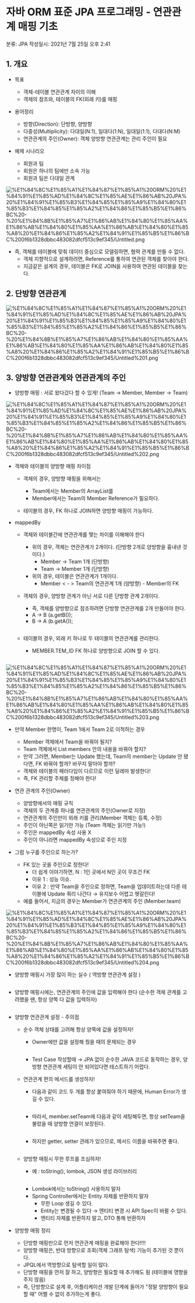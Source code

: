 # 자바 ORM 표준 JPA 프로그래밍 - 연관관계 매핑 기초

분류:  JPA
작성일시: 2021년 7월 25일 오후 2:41

## 1. 개요

- 목표
    - 객체-테이블 연관관계 차이의 이해
    - 객체의 참조와, 테이블의 FK(외래 키)를 매핑

- 용어정리
    - 방향(Direction): 단방향, 양방향
    - 다중성(Multiplicity): 다대일(N:1), 일대다(1:N), 일대일(1:1), 다대다(N:M)
    - 연관관계의 주인(Owner): 객체 양방향 연관관계는 관리 주인이 필요

- 예제 시나리오
    - 회원과 팀
    - 회원은 하나의 팀에만 소속 가능
    - 회원과 팀은 다대일 관계

![%E1%84%8C%E1%85%A1%E1%84%87%E1%85%A1%20ORM%20%E1%84%91%E1%85%AD%E1%84%8C%E1%85%AE%E1%86%AB%20JPA%20%E1%84%91%E1%85%B3%E1%84%85%E1%85%A9%E1%84%80%E1%85%B3%E1%84%85%E1%85%A2%E1%84%86%E1%85%B5%E1%86%BC%20-%20%E1%84%8B%E1%85%A7%E1%86%AB%E1%84%80%E1%85%AA%E1%86%AB%E1%84%80%E1%85%AA%E1%86%AB%E1%84%80%E1%85%A8%20%E1%84%86%E1%85%A2%E1%84%91%E1%85%B5%E1%86%BC%200f6b1328dbbc483082dfcf513c9ef345/Untitled.png](https://github.com/LemonDouble/TIL/blob/main/JPA/img/Untitled%209.png)

- 즉, 객체를 테이블에 맞춰 데이터 중심으로 모델링하면, 협력 관계를 만들 수 없다.
    - 객체 지향적으로 설계하려면, Reference를 통하여 연관된 객체를 찾아야 한다.
    - 지금같은 설계의 경우, 테이블은 FK로 JOIN을 사용하여 연관된 테이블을 찾는다.

## 2. 단방향 연관관계

![%E1%84%8C%E1%85%A1%E1%84%87%E1%85%A1%20ORM%20%E1%84%91%E1%85%AD%E1%84%8C%E1%85%AE%E1%86%AB%20JPA%20%E1%84%91%E1%85%B3%E1%84%85%E1%85%A9%E1%84%80%E1%85%B3%E1%84%85%E1%85%A2%E1%84%86%E1%85%B5%E1%86%BC%20-%20%E1%84%8B%E1%85%A7%E1%86%AB%E1%84%80%E1%85%AA%E1%86%AB%E1%84%80%E1%85%AA%E1%86%AB%E1%84%80%E1%85%A8%20%E1%84%86%E1%85%A2%E1%84%91%E1%85%B5%E1%86%BC%200f6b1328dbbc483082dfcf513c9ef345/Untitled%201.png](https://github.com/LemonDouble/TIL/blob/main/JPA/img/Untitled%2010.png)

## 3. 양방향 연관관계와 연관관계의 주인

- 양방향 매핑 : 서로 왔다갔다 할 수 있게! (Team → Member, Member → Team)

![%E1%84%8C%E1%85%A1%E1%84%87%E1%85%A1%20ORM%20%E1%84%91%E1%85%AD%E1%84%8C%E1%85%AE%E1%86%AB%20JPA%20%E1%84%91%E1%85%B3%E1%84%85%E1%85%A9%E1%84%80%E1%85%B3%E1%84%85%E1%85%A2%E1%84%86%E1%85%B5%E1%86%BC%20-%20%E1%84%8B%E1%85%A7%E1%86%AB%E1%84%80%E1%85%AA%E1%86%AB%E1%84%80%E1%85%AA%E1%86%AB%E1%84%80%E1%85%A8%20%E1%84%86%E1%85%A2%E1%84%91%E1%85%B5%E1%86%BC%200f6b1328dbbc483082dfcf513c9ef345/Untitled%202.png](https://github.com/LemonDouble/TIL/blob/main/JPA/img/Untitled%2011.png)

- 객체와 테이블의 양방향 매핑 차이점
    - 객체의 경우,  양방향 매핑을 위해서는
        - Team에서는 Member의 ArrayList를
        - Member에서는 Team의 Member Reference가 필요하다.

    - 테이블의 경우, FK 하나로 JOIN하면 양방향 매핑이 가능하다.

- mappedBy
    - 객체와 테이블간에 연관관계를 맺는 차이를 이해해야 한다
        - 위의 경우, 객체는 연관관계가 2개이다. (단방향 2개로 양방향을 흉내낸 것이다.)
            - Member → Team 1개 (단방향)
            - Team → Member 1개 (단방향)
        - 위의 경우, 테이블은 연관관계가 1개이다.
            - Member < - > Team의 연관관계 1개 (양방향) - Member의 FK

    - 객체의 경우, 양방향 관계가 아닌 서로 다른 단방향 관계 2개이다.
        - 즉, 객체를 양방향으로 참조하려면 단방향 연관관계를 2개 만들어야 한다.
        - A → B (a.getB());
        - B → A (b.getA());

         

        ```java
        ```

    - 테이블의 경우, 외래 키 하나로 두 테이블의 연관관계를 관리한다.
        - MEMBER.TEM_ID FK 하나로 양방향으로 JOIN 할 수 있다.

        ```sql
        ```

![%E1%84%8C%E1%85%A1%E1%84%87%E1%85%A1%20ORM%20%E1%84%91%E1%85%AD%E1%84%8C%E1%85%AE%E1%86%AB%20JPA%20%E1%84%91%E1%85%B3%E1%84%85%E1%85%A9%E1%84%80%E1%85%B3%E1%84%85%E1%85%A2%E1%84%86%E1%85%B5%E1%86%BC%20-%20%E1%84%8B%E1%85%A7%E1%86%AB%E1%84%80%E1%85%AA%E1%86%AB%E1%84%80%E1%85%AA%E1%86%AB%E1%84%80%E1%85%A8%20%E1%84%86%E1%85%A2%E1%84%91%E1%85%B5%E1%86%BC%200f6b1328dbbc483082dfcf513c9ef345/Untitled%203.png](https://github.com/LemonDouble/TIL/blob/main/JPA/img/Untitled%2012.png)

- 만약 Member 한명이, Team 1에서 Team 2로 이적하는 경우
    - Member 객체에서 Team을 바꿔야 될지?
    - Team 객체에서 List members 안의 내용을 바꿔야 할지?
    - 만약 그러면, Member는 Update 했는데, Team의 member는 Update 안 됐다면, FK 바꿔야 할까? 바꾸지 말아야 할까?
    - 객체와 테이블의 패러다임이 다르므로 이런 딜레마 발생한다!
    - 즉, FK 관리할 주체를 정해야 한다!

- 연관 관계의 주인(Owner)
    - 양방향에서의 매핑 규칙
    - 객체의 두 관계중 하나를 연관관계의 주인(Owner로 지정)
    - 연관관계의 주인만이 외래 키를 관리(Member 객체는 등록, 수정)
    - 주인이 아닌쪽은 읽기만 가능 (Team 객체는 읽기만 가능!)
    - 주인은 mappedBy 속성 사용 X
    - 주인이 아니라면 mappedBy 속성으로 주인 지정

- 그럼 누구를 주인으로 하는가?
    - FK 있는 곳을 주인으로 정한다!
        - 더 쉽게 이야기하면, N : 1인 곳에서 N인 곳이 무조건 FK
        - 이유 1 : 성능 이슈.
        - 이유 2 : 만약 Team을 주인으로 정하면, Team을 업데이트하는데 다른 테이블에 Update 쿼리 나간다 → 유지보수 어렵고 헷갈린다!
    - 예를 들어서, 지금의 경우는 Member가 연관관계의 주인 (Member.team)

![%E1%84%8C%E1%85%A1%E1%84%87%E1%85%A1%20ORM%20%E1%84%91%E1%85%AD%E1%84%8C%E1%85%AE%E1%86%AB%20JPA%20%E1%84%91%E1%85%B3%E1%84%85%E1%85%A9%E1%84%80%E1%85%B3%E1%84%85%E1%85%A2%E1%84%86%E1%85%B5%E1%86%BC%20-%20%E1%84%8B%E1%85%A7%E1%86%AB%E1%84%80%E1%85%AA%E1%86%AB%E1%84%80%E1%85%AA%E1%86%AB%E1%84%80%E1%85%A8%20%E1%84%86%E1%85%A2%E1%84%91%E1%85%B5%E1%86%BC%200f6b1328dbbc483082dfcf513c9ef345/Untitled%204.png](https://github.com/LemonDouble/TIL/blob/main/JPA/img/Untitled%2013.png)

- 양방향 매핑시 가장 많이 하는 실수 ( 역방향 연관관계 설정 )

```java
```

- 양방향 매핑시에는, 연관관계의 주인에 값을 입력해야 한다
(순수한 객체 관계를 고려했을 땐, 항상 양쪽 다 값을 입력하자)

```java
```

- 양방향 연관관계 설정 - 주의점
    - 순수 객체 상태를 고려해 항상 양쪽에 값을 설정하자!
        - Owner에만 값을 설정해 줬을 때의 문제되는 경우

        ```java
        ```

        - Test Case 작성할때 → JPA 없이 순수한 JAVA 코드로 동작하는 경우, 양방향 연관관계 세팅이 안 되어있다면 테스트하기 어렵다.
    - 연관관계 편의 메서드를 생성하자!
        - 다음과 같이 코드 두 개를 항상 붙여줘야 하기 때문에, Human Error가 생길 수 있다.

        ```java
        ```

        - 따라서, member.setTeam에 다음과 같이 세팅해두면, 항상 setTeam을 불렀을 때 양방향 연결이 보장된다.

        ```java
        ```

        - 하지만 getter, setter 관례가 있으므로, 메서드 이름을 바꿔주면 좋다.

        ```java
        ```

    - 양방향 매핑시 무한 루프를 조심하자!
        - 예 : toString(), lombok, JSON 생성 라이브러리

        ```java
        ```

        - Lombok에서는 toString() 사용하지 말자
        - Spring Controller에서는 Entity 자체를 반환하지 말자
            - 무한 Loop 생길 수 있다.
            - Entity는 변경될 수 있다 → 엔티티 변경 시 API Spec이 바뀔 수 있다.
            - 엔티티 자체를 반환하지 말고, DTO 통해 반환하자

- 양방향 매핑 정리
    - 단방향 매핑만으로 먼저 연관관계 매핑을 완료해야 한다!!!!
    - 양방향 매핑은, 반대 방향으로 조회(객체 그래프 탐색) 기능이 추가된 것 뿐이다.
    - JPQL에서 역방향으로 탐색할 일이 많다.
    - 단방향 매핑을 먼저 잘 하고, 양방향은 필요할 때 추가해도 됨
    (테이블에 영향을 주지 않음)
    - 즉, 단방향으로 설계 후, 어플리케이션 개발 단계에 들어가 "정말 양방향이 필요할 때" 어쩔 수 없이 추가하는게 좋다.
